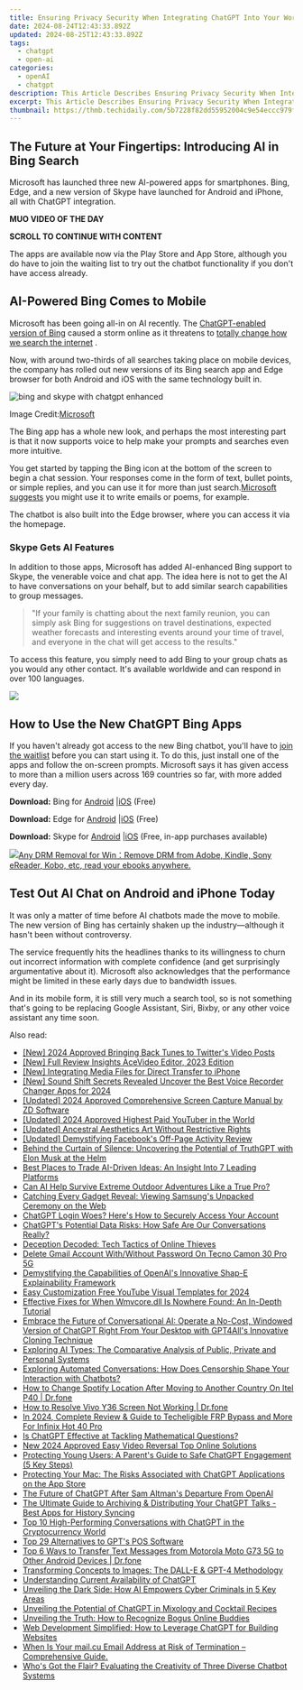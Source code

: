 ```yaml
---
title: Ensuring Privacy Security When Integrating ChatGPT Into Your Workflows
date: 2024-08-24T12:43:33.892Z
updated: 2024-08-25T12:43:33.892Z
tags:
  - chatgpt
  - open-ai
categories:
  - openAI
  - chatgpt
description: This Article Describes Ensuring Privacy Security When Integrating ChatGPT Into Your Workflows
excerpt: This Article Describes Ensuring Privacy Security When Integrating ChatGPT Into Your Workflows
thumbnail: https://thmb.techidaily.com/5b7228f82dd55952004c9e54eccc979f0193c694cfbf96a3723eb54169ea5205.jpg
---
```


## The Future at Your Fingertips: Introducing AI in Bing Search

 Microsoft has launched three new AI-powered apps for smartphones. Bing, Edge, and a new version of Skype have launched for Android and iPhone, all with ChatGPT integration.

 **MUO VIDEO OF THE DAY**

 **SCROLL TO CONTINUE WITH CONTENT**

 The apps are available now via the Play Store and App Store, although you do have to join the waiting list to try out the chatbot functionality if you don't have access already.

## AI-Powered Bing Comes to Mobile

 Microsoft has been going all-in on AI recently. The [ChatGPT-enabled version of Bing](https://www.makeuseof.com/microsoft-bing-gets-chatgpt-ai/) caused a storm online as it threatens to [totally change how we search the internet](https://www.makeuseof.com/is-chatgpt-search-engine-threat/) .

 Now, with around two-thirds of all searches taking place on mobile devices, the company has rolled out new versions of its Bing search app and Edge browser for both Android and iOS with the same technology built in.

![bing and skype with chatgpt enhanced](https://static1.makeuseofimages.com/wordpress/wp-content/uploads/2023/02/bing-and-skype-with-chatgpt-enhanced.jpg)

 Image Credit:[Microsoft](https://blogs.microsoft.com/blog/2023/02/22/the-new-bing-preview-experience-arrives-on-bing-and-edge-mobile-apps-introducing-bing-now-in-skype/)

 The Bing app has a whole new look, and perhaps the most interesting part is that it now supports voice to help make your prompts and searches even more intuitive.

 You get started by tapping the Bing icon at the bottom of the screen to begin a chat session. Your responses come in the form of text, bullet points, or simple replies, and you can use it for more than just search.[Microsoft suggests](https://blogs.microsoft.com/blog/2023/02/22/the-new-bing-preview-experience-arrives-on-bing-and-edge-mobile-apps-introducing-bing-now-in-skype/) you might use it to write emails or poems, for example.

 The chatbot is also built into the Edge browser, where you can access it via the homepage.

### Skype Gets AI Features

 In addition to those apps, Microsoft has added AI-enhanced Bing support to Skype, the venerable voice and chat app. The idea here is not to get the AI to have conversations on your behalf, but to add similar search capabilities to group messages.

> "If your family is chatting about the next family reunion, you can simply ask Bing for suggestions on travel destinations, expected weather forecasts and interesting events around your time of travel, and everyone in the chat will get access to the results."

 To access this feature, you simply need to add Bing to your group chats as you would any other contact. It's available worldwide and can respond in over 100 languages.

<!-- affiliate ads begin -->
<a href="https://estore.macxdvd.com/order/checkout.php?PRODS=4526659&QTY=1&AFFILIATE=108875&CART=1"><img src="https://www.macxdvd.com/affiliate/new-banner/vcp-500x500.jpg" border="0"></a>
<!-- affiliate ads end -->
## How to Use the New ChatGPT Bing Apps

 If you haven't already got access to the new Bing chatbot, you'll have to [join the waitlist](https://www.makeuseof.com/try-bing-ai-powered-search-engine/) before you can start using it. To do this, just install one of the apps and follow the on-screen prompts. Microsoft says it has given access to more than a million users across 169 countries so far, with more added every day.

**Download:** Bing for [Android](https://www.anrdoezrs.net/links/7251228/type/dlg/sid/UUmuoUeUpU2022079/https://play.google.com/store/apps/details?id=com.microsoft.bing) |[iOS](https://apps.apple.com/us/app/microsoft-bing-search/id345323231) (Free)

**Download:** Edge for [Android](https://www.anrdoezrs.net/links/7251228/type/dlg/sid/UUmuoUeUpU2022079/https://play.google.com/store/apps/details?id=com.microsoft.emmx) |[iOS](https://apps.apple.com/us/app/microsoft-edge-web-browser/id1288723196) (Free)

**Download:** Skype for [Android](https://www.anrdoezrs.net/links/7251228/type/dlg/sid/UUmuoUeUpU2022079/https://play.google.com/store/apps/details?id=com.skype.raider) |[iOS](https://apps.apple.com/us/app/skype/id304878510) (Free, in-app purchases available)

<!-- affiliate ads begin -->
<a href="https://secure.2checkout.com/order/checkout.php?PRODS=4600113&QTY=1&AFFILIATE=108875&CART=1"><img src="https://www.epubor.com/images/drm-removal-feature2.png" border="0">Any DRM Removal for Win：Remove DRM from Adobe, Kindle, Sony eReader, Kobo, etc, read your ebooks anywhere.</a>
<!-- affiliate ads end -->
## Test Out AI Chat on Android and iPhone Today

 It was only a matter of time before AI chatbots made the move to mobile. The new version of Bing has certainly shaken up the industry—although it hasn't been without controversy.

 The service frequently hits the headlines thanks to its willingness to churn out incorrect information with complete confidence (and get surprisingly argumentative about it). Microsoft also acknowledges that the performance might be limited in these early days due to bandwidth issues.

 And in its mobile form, it is still very much a search tool, so is not something that's going to be replacing Google Assistant, Siri, Bixby, or any other voice assistant any time soon.

<ins class="adsbygoogle"
     style="display:block"
     data-ad-format="autorelaxed"
     data-ad-client="ca-pub-7571918770474297"
     data-ad-slot="1223367746"></ins>



<ins class="adsbygoogle"
     style="display:block"
     data-ad-client="ca-pub-7571918770474297"
     data-ad-slot="8358498916"
     data-ad-format="auto"
     data-full-width-responsive="true"></ins>

<span class="atpl-alsoreadstyle">Also read:</span>
<div><ul>
<li><a href="https://twitter-videos.techidaily.com/new-2024-approved-bringing-back-tunes-to-twitters-video-posts/"><u>[New] 2024 Approved  Bringing Back Tunes to Twitter's Video Posts</u></a></li>
<li><a href="https://some-knowledge.techidaily.com/new-full-review-insights-acevideo-editor-2023-edition/"><u>[New] Full Review Insights  AceVideo Editor, 2023 Edition</u></a></li>
<li><a href="https://extra-skills.techidaily.com/new-integrating-media-files-for-direct-transfer-to-iphone/"><u>[New] Integrating Media Files for Direct Transfer to iPhone</u></a></li>
<li><a href="https://video-screen-grab.techidaily.com/new-sound-shift-secrets-revealed-uncover-the-best-voice-recorder-changer-apps-for-2024/"><u>[New] Sound Shift Secrets Revealed  Uncover the Best Voice Recorder Changer Apps for 2024</u></a></li>
<li><a href="https://screen-mirroring-recording.techidaily.com/updated-2024-approved-comprehensive-screen-capture-manual-by-zd-software/"><u>[Updated] 2024 Approved  Comprehensive Screen Capture Manual by ZD Software</u></a></li>
<li><a href="https://eaxpv-info.techidaily.com/updated-2024-approved-highest-paid-youtuber-in-the-world/"><u>[Updated] 2024 Approved  Highest Paid YouTuber in the World</u></a></li>
<li><a href="https://extra-lessons.techidaily.com/updated-ancestral-aesthetics-art-without-restrictive-rights/"><u>[Updated] Ancestral Aesthetics  Art Without Restrictive Rights</u></a></li>
<li><a href="https://article-posts.techidaily.com/updated-demystifying-facebooks-off-page-activity-review/"><u>[Updated] Demystifying Facebook's Off-Page Activity Review</u></a></li>
<li><a href="https://tech-haven.techidaily.com/behind-the-curtain-of-silence-uncovering-the-potential-of-truthgpt-with-elon-musk-at-the-helm/"><u>Behind the Curtain of Silence: Uncovering the Potential of TruthGPT with Elon Musk at the Helm</u></a></li>
<li><a href="https://tech-haven.techidaily.com/best-places-to-trade-ai-driven-ideas-an-insight-into-7-leading-platforms/"><u>Best Places to Trade AI-Driven Ideas: An Insight Into 7 Leading Platforms</u></a></li>
<li><a href="https://tech-haven.techidaily.com/can-ai-help-survive-extreme-outdoor-adventures-like-a-true-pro/"><u>Can AI Help Survive Extreme Outdoor Adventures Like a True Pro?</u></a></li>
<li><a href="https://techno-recovery.techidaily.com/catching-every-gadget-reveal-viewing-samsungs-unpacked-ceremony-on-the-web/"><u>Catching Every Gadget Reveal: Viewing Samsung's Unpacked Ceremony on the Web</u></a></li>
<li><a href="https://tech-haven.techidaily.com/chatgpt-login-woes-heres-how-to-securely-access-your-account/"><u>ChatGPT Login Woes? Here's How to Securely Access Your Account</u></a></li>
<li><a href="https://tech-haven.techidaily.com/chatgpts-potential-data-risks-how-safe-are-our-conversations-really/"><u>ChatGPT's Potential Data Risks: How Safe Are Our Conversations Really?</u></a></li>
<li><a href="https://tech-haven.techidaily.com/deception-decoded-tech-tactics-of-online-thieves/"><u>Deception Decoded: Tech Tactics of Online Thieves</u></a></li>
<li><a href="https://unlock-android.techidaily.com/delete-gmail-account-withwithout-password-on-tecno-camon-30-pro-5g-by-drfone-android/"><u>Delete Gmail Account With/Without Password On Tecno Camon 30 Pro 5G</u></a></li>
<li><a href="https://tech-haven.techidaily.com/demystifying-the-capabilities-of-openais-innovative-shap-e-explainability-framework/"><u>Demystifying the Capabilities of OpenAI's Innovative Shap-E Explainability Framework</u></a></li>
<li><a href="https://youtube-clips.techidaily.com/easy-customization-free-youtube-visual-templates-for-2024/"><u>Easy Customization  Free YouTube Visual Templates for 2024</u></a></li>
<li><a href="https://techtrends.techidaily.com/effective-fixes-for-when-wmvcoredll-is-nowhere-found-an-in-depth-tutorial/"><u>Effective Fixes for When Wmvcore.dll Is Nowhere Found: An In-Depth Tutorial</u></a></li>
<li><a href="https://tech-haven.techidaily.com/embrace-the-future-of-conversational-ai-operate-a-no-cost-windowed-version-of-chatgpt-right-from-your-desktop-with-gpt4alls-innovative-cloning-technique/"><u>Embrace the Future of Conversational AI: Operate a No-Cost, Windowed Version of ChatGPT Right From Your Desktop with GPT4All's Innovative Cloning Technique</u></a></li>
<li><a href="https://tech-haven.techidaily.com/exploring-ai-types-the-comparative-analysis-of-public-private-and-personal-systems/"><u>Exploring AI Types: The Comparative Analysis of Public, Private and Personal Systems</u></a></li>
<li><a href="https://tech-haven.techidaily.com/exploring-automated-conversations-how-does-censorship-shape-your-interaction-with-chatbots/"><u>Exploring Automated Conversations: How Does Censorship Shape Your Interaction with Chatbots?</u></a></li>
<li><a href="https://fake-location.techidaily.com/how-to-change-spotify-location-after-moving-to-another-country-on-itel-p40-drfone-by-drfone-virtual-android/"><u>How to Change Spotify Location After Moving to Another Country On Itel P40 | Dr.fone</u></a></li>
<li><a href="https://fix-guide.techidaily.com/how-to-resolve-vivo-y36-screen-not-working-drfone-by-drfone-fix-android-problems-fix-android-problems/"><u>How to Resolve Vivo Y36 Screen Not Working | Dr.fone</u></a></li>
<li><a href="https://unlock-android.techidaily.com/in-2024-complete-review-and-guide-to-techeligible-frp-bypass-and-more-for-infinix-hot-40-pro-by-drfone-android/"><u>In 2024, Complete Review & Guide to Techeligible FRP Bypass and More For Infinix Hot 40 Pro</u></a></li>
<li><a href="https://tech-haven.techidaily.com/is-chatgpt-effective-at-tackling-mathematical-questions/"><u>Is ChatGPT Effective at Tackling Mathematical Questions?</u></a></li>
<li><a href="https://smart-video-editing.techidaily.com/new-2024-approved-easy-video-reversal-top-online-solutions/"><u>New 2024 Approved Easy Video Reversal Top Online Solutions</u></a></li>
<li><a href="https://tech-haven.techidaily.com/protecting-young-users-a-parents-guide-to-safe-chatgpt-engagement-5-key-steps/"><u>Protecting Young Users: A Parent's Guide to Safe ChatGPT Engagement (5 Key Steps)</u></a></li>
<li><a href="https://tech-haven.techidaily.com/protecting-your-mac-the-risks-associated-with-chatgpt-applications-on-the-app-store/"><u>Protecting Your Mac: The Risks Associated with ChatGPT Applications on the App Store</u></a></li>
<li><a href="https://tech-haven.techidaily.com/the-future-of-chatgpt-after-sam-altmans-departure-from-openai/"><u>The Future of ChatGPT After Sam Altman's Departure From OpenAI</u></a></li>
<li><a href="https://tech-haven.techidaily.com/the-ultimate-guide-to-archiving-and-distributing-your-chatgpt-talks-best-apps-for-history-syncing/"><u>The Ultimate Guide to Archiving & Distributing Your ChatGPT Talks - Best Apps for History Syncing</u></a></li>
<li><a href="https://tech-haven.techidaily.com/top-10-high-performing-conversations-with-chatgpt-in-the-cryptocurrency-world/"><u>Top 10 High-Performing Conversations with ChatGPT in the Cryptocurrency World</u></a></li>
<li><a href="https://tech-haven.techidaily.com/top-29-alternatives-to-gpts-pos-software/"><u>Top 29 Alternatives to GPT's POS Software</u></a></li>
<li><a href="https://android-transfer.techidaily.com/top-6-ways-to-transfer-text-messages-from-motorola-moto-g73-5g-to-other-android-devices-drfone-by-drfone-transfer-from-android-transfer-from-android/"><u>Top 6 Ways to Transfer Text Messages from Motorola Moto G73 5G to Other Android Devices | Dr.fone</u></a></li>
<li><a href="https://tech-haven.techidaily.com/transforming-concepts-to-images-the-dall-e-and-gpt-4-methodology/"><u>Transforming Concepts to Images: The DALL-E & GPT-4 Methodology</u></a></li>
<li><a href="https://tech-haven.techidaily.com/understanding-current-availability-of-chatgpt/"><u>Understanding Current Availability of ChatGPT</u></a></li>
<li><a href="https://tech-haven.techidaily.com/unveiling-the-dark-side-how-ai-empowers-cyber-criminals-in-5-key-areas/"><u>Unveiling the Dark Side: How AI Empowers Cyber Criminals in 5 Key Areas</u></a></li>
<li><a href="https://tech-haven.techidaily.com/unveiling-the-potential-of-chatgpt-in-mixology-and-cocktail-recipes/"><u>Unveiling the Potential of ChatGPT in Mixology and Cocktail Recipes</u></a></li>
<li><a href="https://technical-tips.techidaily.com/unveiling-the-truth-how-to-recognize-bogus-online-buddies/"><u>Unveiling the Truth: How to Recognize Bogus Online Buddies</u></a></li>
<li><a href="https://tech-haven.techidaily.com/web-development-simplified-how-to-leverage-chatgpt-for-building-websites/"><u>Web Development Simplified: How to Leverage ChatGPT for Building Websites</u></a></li>
<li><a href="https://techno-recovery.techidaily.com/when-is-your-mailcu-email-address-at-risk-of-termination-comprehensive-guide/"><u>When Is Your mail.cu Email Address at Risk of Termination – Comprehensive Guide.</u></a></li>
<li><a href="https://tech-haven.techidaily.com/whos-got-the-flair-evaluating-the-creativity-of-three-diverse-chatbot-systems/"><u>Who's Got the Flair? Evaluating the Creativity of Three Diverse Chatbot Systems</u></a></li>
</ul></div>
